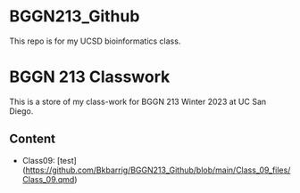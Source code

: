 # BGGN213_Github

This repo is for my UCSD bioinformatics class. 

# BGGN 213 Classwork

This is a store of my class-work for BGGN 213 Winter 2023 at UC San Diego. 

## Content 
- Class09: [test] (https://github.com/Bkbarrig/BGGN213_Github/blob/main/Class_09_files/Class_09.qmd)
